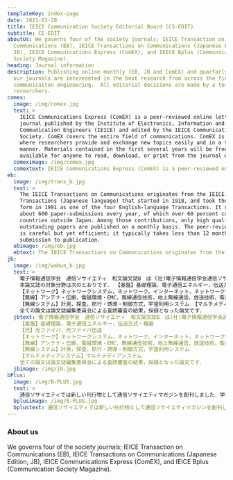 ```yaml
---
templateKey: index-page
date: 2021-03-28
title: IEICE Communication Society Editorial Board (CS-EDIT)
subtitle: CE-EDIT
aboutUs: We governs four of the society journals; IEICE Transaction on
  Communications (EB), IEICE Transactions on Communications (Japanese Edition,
  JB), IEICE Communications Express (ComEX), and IEICE Bplus (Communication
  Society Magazine).
heading: Journal information
description: Publishing online monthly (EB, JB and ComEX) and quartarly (Bplus),
  our journals are intereseted in the best research from across the field of
  communicaiton engineering.  All editorial decisions are made by a team of top
  researchers.
comex:
  image: /img/comex.jpg
  text: >
    IEICE Communications Express (ComEX) is a peer-reviewed online letter
    journal published by the Institute of Electronics, Information and
    Communication Engineers (IEICE) and edited by the IEICE Communications
    Society. ComEX covers the entire field of communications. ComEX is a medium
    where researchers provide and exchange new topics easily and in a timely
    manner. Materials contained in the first several years will be freely
    available for anyone to read, download, or print from the journal web site.
  comeximage: /img/comex.jpg
  comextext: IEICE Communications Express (ComEX) is a peer-reviewed online letter journal published by the Institute of Electronics, Information and Communication Engineers (IEICE) and edited by the IEICE Communications Society. ComEX covers the entire field of communications. ComEX is a medium where researchers provide and exchange new topics easily and in a timely manner. Materials contained in the first several years will be freely available for anyone to read, download, or print from the journal web site.
eb:
  image: /img/trans_b.jpg
  text: >
    The IEICE Transactions on Communications originates from the IEICE
    Transactions (Japanese language) that started in 1918, and took the current
    form in 1991 as one of the four English-language Transactions. It receives
    about 600 paper-submissions every year, of which over 60 percent come from
    countries outside Japan. Among those contributions, only high quality and
    outstanding papers are published on a monthly basis. The peer-review process
    is careful but yet efficient; it typically takes less than 12 months from
    submission to publication.
  ebimage: /img/eb.jpg
  ebtext: The IEICE Transactions on Communications originates from the IEICE Transactions (Japanese language) that started in 1918, and took the current form in 1991 as one of the four English-language Transactions.  It receives about 600 paper-submissions every year, of which over 60 percent come from countries outside Japan. Among those contributions, only high quality and outstanding papers are published on a monthly basis. The peer-review process is careful but yet efficient; it typically takes less than 12 months from submission to publication.
jb:
  image: /img/wabun_b.jpg
  text: >
    電子情報通信学会　通信ソサイエティ　和文論文誌B　は (社)電子情報通信学会通信ソサエティが発行する和文論文誌です．
    本論文誌の対象分野は次のとおりです． 【基盤】基礎理論，電子通信エネルギー，伝送方式・機器 【光】光ファイバ，光ファイバ伝送
    【ネットワーク】ネットワークシステム，ネットワーク，インターネット，ネットワーク管理・ オペレーション
    【無線】アンテナ・伝搬，電磁環境・EMC，無線通信技術，地上無線通信，放送技術，衛星通信
    【無線システム】計測，探査，航行・誘導・制御方式，宇宙利用システム 【マルチメディアシステム】マルチメディアシステム
    全ての論文は論文誌編集委員会による査読審査の結果，採録となった論文です．
  jbtext: 電子情報通信学会　通信ソサイエティ　和文論文誌B　は(社)電子情報通信学会通信ソサエティが発行する和文論文誌です．本論文誌の対象分野は次のとおりです．
    【基盤】基礎理論，電子通信エネルギー，伝送方式・機器
    【光】光ファイバ，光ファイバ伝送 
    【ネットワーク】ネットワークシステム，ネットワーク，インターネット，ネットワーク管理・オペレーション
    【無線】アンテナ・伝搬，電磁環境・EMC，無線通信技術，地上無線通信，放送技術，衛星通信
    【無線システム】計測，探査，航行・誘導・制御方式，宇宙利用システム
    【マルチメディアシステム】マルチメディアシステム
    全ての論文は論文誌編集委員会による査読審査の結果，採録となった論文です．
  jbimage: /img/jb.jpg
bPlus:
  image: /img/B-PLUS.jpg
  text: >
    通信ソサイエティでは新しい刊行物として通信ソサイエティマガジンを創刊しました．学会は今までには論文，技術報告，書籍，会誌（現在の学会誌）等で会員の皆様に電子情報通信分野の情報をお届けしてまいりました．論文，技術報告（以下論文等）は会員の最新の研究成果を皆様に提供しているため，発表，議論の場と情報提供の場の機能を同時に果たしていることになります．書籍は学問・技術を体系的にまとめたものです．これに対して，会誌は最新の技術動向の提供，学会活動の紹介を目的としております．本学会が担当している学問，技術分野は我が国産業ほとんど全てで応用されている広い分野です．このため会誌だけで最新技術動向の提供するのは困難になりつつあり，商業誌の方が対象分野を細分化して技術情報を提供しているケースも見られます．通信ソサイエティではこのような現状を考慮して，マガジン発行の検討を開始しました．マガジンはIEEEのソサイエティ誌をモデルとしておりますが，委員会ではそれにとらわれることなく，精力的に新しいコンセプトを議論し、皆様にお届けします。
  bplusimage: /img/B-PLUS.jpg
  bplustext: 通信ソサイエティでは新しい刊行物として通信ソサイエティマガジンを創刊しました．学会は今までには論文，技術報告，書籍，会誌（現在の学会誌）等で会員の皆様に電子情報通信分野の情報をお届けしてまいりました．マガジンはIEEEのソサイエティ誌をモデルとしておりますが，委員会ではそれにとらわれることなく，精力的に新しいコンセプトを議論し、皆様にお届けします。
---
```


### About us

We governs four of the society journals; IEICE Transaction on Communications (EB), IEICE Transactions on Communications (Japanese Edition, JB), IEICE Communications Express (ComEX), and IEICE Bplus (Communication Society Magazine).